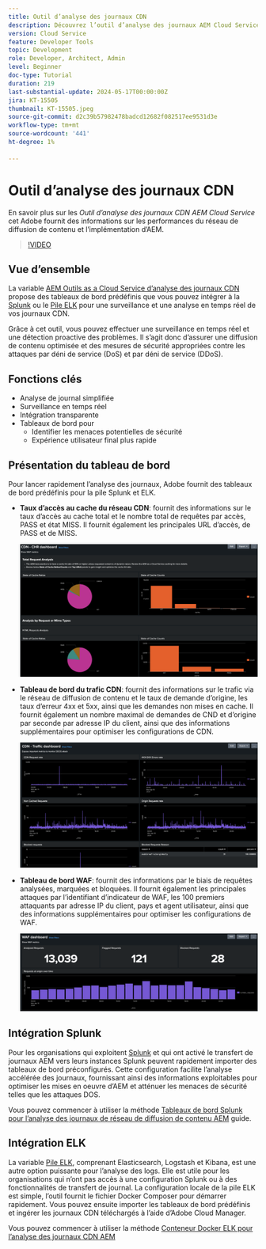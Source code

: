 ```yaml
---
title: Outil d’analyse des journaux CDN
description: Découvrez l’outil d’analyse des journaux AEM Cloud Service CDN fourni par Adobe et la manière dont il permet d’obtenir des informations à la fois sur les performances du réseau de diffusion de contenu et sur la mise en oeuvre AEM.
version: Cloud Service
feature: Developer Tools
topic: Development
role: Developer, Architect, Admin
level: Beginner
doc-type: Tutorial
duration: 219
last-substantial-update: 2024-05-17T00:00:00Z
jira: KT-15505
thumbnail: KT-15505.jpeg
source-git-commit: d2c39b57982478badcd12682f082517ee9531d3e
workflow-type: tm+mt
source-wordcount: '441'
ht-degree: 1%

---
```



# Outil d’analyse des journaux CDN

En savoir plus sur les _Outil d’analyse des journaux CDN AEM Cloud Service_ cet Adobe fournit des informations sur les performances du réseau de diffusion de contenu et l’implémentation d’AEM.
 
>[!VIDEO](https://video.tv.adobe.com/v/3429177?quality=12&learn=on)

## Vue d’ensemble

La variable [AEM Outils as a Cloud Service d’analyse des journaux CDN](https://github.com/adobe/AEMCS-CDN-Log-Analysis-Tooling) propose des tableaux de bord prédéfinis que vous pouvez intégrer à la [Splunk](https://www.splunk.com/en_us/products/observability-cloud.html) ou le [Pile ELK](https://www.elastic.co/elastic-stack) pour une surveillance et une analyse en temps réel de vos journaux CDN.

Grâce à cet outil, vous pouvez effectuer une surveillance en temps réel et une détection proactive des problèmes. Il s’agit donc d’assurer une diffusion de contenu optimisée et des mesures de sécurité appropriées contre les attaques par déni de service (DoS) et par déni de service (DDoS).

## Fonctions clés

- Analyse de journal simplifiée
- Surveillance en temps réel
- Intégration transparente
- Tableaux de bord pour
   - Identifier les menaces potentielles de sécurité
   - Expérience utilisateur final plus rapide

## Présentation du tableau de bord

Pour lancer rapidement l’analyse des journaux, Adobe fournit des tableaux de bord prédéfinis pour la pile Splunk et ELK.

- **Taux d’accès au cache du réseau CDN**: fournit des informations sur le taux d’accès au cache total et le nombre total de requêtes par accès, PASS et état MISS. Il fournit également les principales URL d’accès, de PASS et de MISS.

  ![Taux d’accès au cache du réseau CDN](assets/CHR-dashboard.png)

- **Tableau de bord du trafic CDN**: fournit des informations sur le trafic via le réseau de diffusion de contenu et le taux de demande d’origine, les taux d’erreur 4xx et 5xx, ainsi que les demandes non mises en cache. Il fournit également un nombre maximal de demandes de CND et d’origine par seconde par adresse IP du client, ainsi que des informations supplémentaires pour optimiser les configurations de CDN.

  ![Tableau de bord du trafic CDN](assets/Traffic-dashboard.png)

- **Tableau de bord WAF**: fournit des informations par le biais de requêtes analysées, marquées et bloquées. Il fournit également les principales attaques par l’identifiant d’indicateur de WAF, les 100 premiers attaquants par adresse IP du client, pays et agent utilisateur, ainsi que des informations supplémentaires pour optimiser les configurations de WAF.

  ![Tableau de bord WAF](assets/WAF-Dashboard.png)

## Intégration Splunk

Pour les organisations qui exploitent [Splunk](https://www.splunk.com/en_us/products/observability-cloud.html) et qui ont activé le transfert de journaux AEM vers leurs instances Splunk peuvent rapidement importer des tableaux de bord préconfigurés. Cette configuration facilite l’analyse accélérée des journaux, fournissant ainsi des informations exploitables pour optimiser les mises en oeuvre d’AEM et atténuer les menaces de sécurité telles que les attaques DOS.

Vous pouvez commencer à utiliser la méthode [Tableaux de bord Splunk pour l’analyse des journaux de réseau de diffusion de contenu AEM](https://github.com/adobe/AEMCS-CDN-Log-Analysis-Tooling/blob/main/Splunk/READEME.md#splunk-dashboards-for-aemcs-cdn-log-analysis) guide.


## Intégration ELK

La variable [Pile ELK](https://www.elastic.co/elastic-stack), comprenant Elasticsearch, Logstash et Kibana, est une autre option puissante pour l’analyse des logs. Elle est utile pour les organisations qui n’ont pas accès à une configuration Splunk ou à des fonctionnalités de transfert de journal. La configuration locale de la pile ELK est simple, l’outil fournit le fichier Docker Composer pour démarrer rapidement. Vous pouvez ensuite importer les tableaux de bord prédéfinis et ingérer les journaux CDN téléchargés à l’aide d’Adobe Cloud Manager.

Vous pouvez commencer à utiliser la méthode [Conteneur Docker ELK pour l’analyse des journaux CDN AEM](https://github.com/adobe/AEMCS-CDN-Log-Analysis-Tooling/blob/main/ELK/README.md#elk-docker-container-for-aemcs-cdn-log-analysis)


